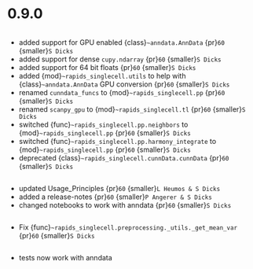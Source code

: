 # 0.9.0

```{rubric} Features
```
* added support for GPU enabled {class}`~anndata.AnnData` {pr}`60` {smaller}`S Dicks`
* added support for dense `cupy.ndarray` {pr}`60` {smaller}`S Dicks`
* added support for 64 bit floats {pr}`60` {smaller}`S Dicks`
* added {mod}`~rapids_singlecell.utils` to help with {class}`~anndata.AnnData` GPU conversion  {pr}`60` {smaller}`S Dicks`
* renamed `cunndata_funcs` to {mod}`~rapids_singlecell.pp` {pr}`60` {smaller}`S Dicks`
* renamed `scanpy_gpu` to {mod}`~rapids_singlecell.tl` {pr}`60` {smaller}`S Dicks`
* switched {func}`~rapids_singlecell.pp.neighbors` to {mod}`~rapids_singlecell.pp` {pr}`60` {smaller}`S Dicks`
* switched {func}`~rapids_singlecell.pp.harmony_integrate` to {mod}`~rapids_singlecell.pp` {pr}`60` {smaller}`S Dicks`
* deprecated {class}`~rapids_singlecell.cunnData.cunnData` {pr}`60` {smaller}`S Dicks`

```{rubric} Docs
```
* updated Usage_Principles {pr}`60` {smaller}`L Heumos & S Dicks`
* added a release-notes {pr}`60` {smaller}`P Angerer & S Dicks`
* changed notebooks to work with anndata {pr}`60` {smaller}`S Dicks`

```{rubric} Bug fixes
```

* Fix  {func}`~rapids_singlecell.preprocessing._utils._get_mean_var` {pr}`60` {smaller}`S Dicks`


```{rubric} Misc
```

* tests now work with anndata
